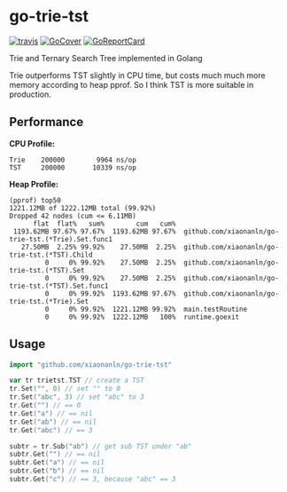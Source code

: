 # go-trie-tst
[![travis](https://travis-ci.org/xiaonanln/go-trie-tst.svg?branch=master)](https://travis-ci.org/xiaonanln/go-trie-tst)
[![GoCover](http://gocover.io/_badge/github.com/xiaonanln/go-trie-tst)](https://gocover.io/github.com/xiaonanln/go-trie-tst)
[![GoReportCard](https://goreportcard.com/badge/github.com/xiaonanln/go-trie-tst)](https://goreportcard.com/report/github.com/xiaonanln/go-trie-tst)

Trie and Ternary Search Tree implemented in Golang

Trie outperforms TST slightly in CPU time, but costs much much more memory according to heap pprof.
So I think TST is more suitable in production.

## Performance
**CPU Profile:**
```
Trie    200000	      9964 ns/op
TST     200000	     10339 ns/op
```

**Heap Profile:**
```
(pprof) top50
1221.12MB of 1222.12MB total (99.92%)
Dropped 42 nodes (cum <= 6.11MB)
      flat  flat%   sum%        cum   cum%
 1193.62MB 97.67% 97.67%  1193.62MB 97.67%  github.com/xiaonanln/go-trie-tst.(*Trie).Set.func1
   27.50MB  2.25% 99.92%    27.50MB  2.25%  github.com/xiaonanln/go-trie-tst.(*TST).Child
         0     0% 99.92%    27.50MB  2.25%  github.com/xiaonanln/go-trie-tst.(*TST).Set
         0     0% 99.92%    27.50MB  2.25%  github.com/xiaonanln/go-trie-tst.(*TST).Set.func1
         0     0% 99.92%  1193.62MB 97.67%  github.com/xiaonanln/go-trie-tst.(*Trie).Set
         0     0% 99.92%  1221.12MB 99.92%  main.testRoutine
         0     0% 99.92%  1222.12MB   100%  runtime.goexit
```

## Usage 

```go
import "github.com/xiaonanln/go-trie-tst"

var tr trietst.TST // create a TST
tr.Set("", 0) // set "" to 0
tr.Set("abc", 3) // set "abc" to 3
tr.Get("") // == 0
tr.Get("a") // == nil
tr.Get("ab") // == nil
tr.Get("abc") // == 3

subtr = tr.Sub("ab") // get sub TST under "ab"
subtr.Get("") // == nil
subtr.Get("a") // == nil
subtr.Get("b") // == nil
subtr.Get("c") // == 3, because "abc" == 3
```
